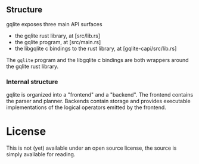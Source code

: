 
## Structure

gqlite exposes three main API surfaces

- the gqlite rust library, at [src/lib.rs]
- the gqlite program, at [src/main.rs] 
- the libgqlite c bindings to the rust library, at [gqlite-capi/src/lib.rs]

The `gqlite` program and the libgqlite c bindings are both wrappers around the gqlite rust library.

### Internal structure

gqlite is organized into a "frontend" and a "backend". The frontend contains the parser and planner. 
Backends contain storage and provides executable implementations of the logical operators emitted by the frontend.

# License

This is not (yet) available under an open source license, the source is simply available for reading.